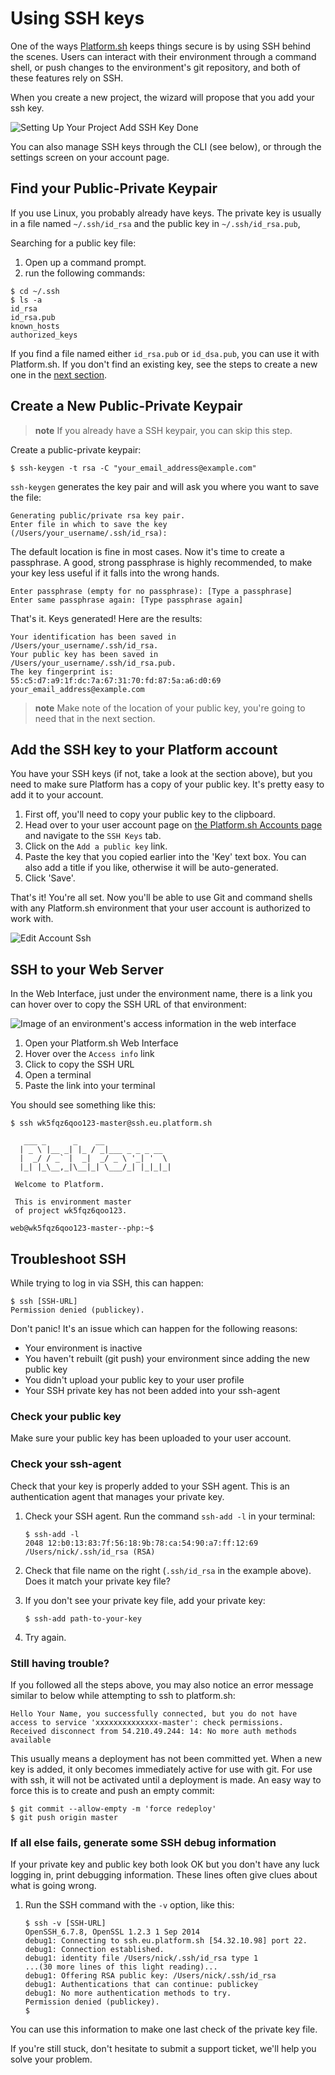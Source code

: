 # Using SSH keys

One of the ways [Platform.sh](https://platform.sh/) keeps things secure
is by using SSH behind the scenes. Users can interact with their environment
through a command shell, or push changes to the environment's git repository,
and both of these features rely on SSH.

When you create a new project, the wizard will propose that you add your ssh
key.

![Setting Up Your Project Add SSH Key Done](/images/03-setting-up-your-project-add-ssh-key-done.png)

You can also manage SSH keys through the CLI (see below), or through the
settings screen on your account page.

## Find your Public-Private Keypair

If you use Linux, you probably already have keys. The private key is usually in a
file named `~/.ssh/id_rsa` and the public key in `~/.ssh/id_rsa.pub`,

Searching for a public key file:
1. Open up a command prompt.
2. run the following commands:
```
$ cd ~/.ssh
$ ls -a
id_rsa
id_rsa.pub
known_hosts
authorized_keys
```

If you find a file named either `id_rsa.pub` or `id_dsa.pub`, you can
use it with Platform.sh. If you don't find an existing key, see the steps to
create a new one in the [next section](#create-a-new-public-private-keypair).

## Create a New Public-Private Keypair

> **note**
> If you already have a SSH keypair, you can skip this step.

Create a public-private keypair:

    $ ssh-keygen -t rsa -C "your_email_address@example.com"

`ssh-keygen` generates the key pair and will ask you where you want to
save the file:

    Generating public/private rsa key pair.
    Enter file in which to save the key (/Users/your_username/.ssh/id_rsa):

The default location is fine in most cases. Now it's time to create a
passphrase. A good, strong passphrase is highly recommended, to make your key
less useful if it falls into the wrong hands.

    Enter passphrase (empty for no passphrase): [Type a passphrase]
    Enter same passphrase again: [Type passphrase again]

That's it. Keys generated! Here are the results:

    Your identification has been saved in /Users/your_username/.ssh/id_rsa.
    Your public key has been saved in /Users/your_username/.ssh/id_rsa.pub.
    The key fingerprint is:
    55:c5:d7:a9:1f:dc:7a:67:31:70:fd:87:5a:a6:d0:69 your_email_address@example.com

> **note**
> Make note of the location of your public key, you're going to need that in the next section.

## Add the SSH key to your Platform account

You have your SSH keys (if not, take a look at the section above), but
you need to make sure Platform has a copy of your public key. It's
pretty easy to add it to your account.

1.  First off, you'll need to copy your public key to the clipboard.
2.  Head over to your user account page on
    [the Platform.sh Accounts page](https://accounts.platform.sh/user) and
    navigate to the `SSH Keys` tab.
3.  Click on the `Add a public key` link.
4.  Paste the key that you copied earlier into the 'Key' text box. You can also
    add a title if you like, otherwise it will be auto-generated.
5.  Click 'Save'.

That's it! You're all set. Now you'll be able to use Git and command shells
with any Platform.sh environment that your user account is authorized to work
with.

![Edit Account Ssh](/images/edit-account-ssh.png)

## SSH to your Web Server

In the Web Interface, just under the environment name, there is a link
you can hover over to copy the SSH URL of that environment:

![Image of an environment's access information in the web interface](/images/ssh-access-information.png "The SSH URL is formatted as follows: `<project-id>-<environment-id>@ssh.<region>.platform.sh`")

1.  Open your Platform.sh Web Interface
2.  Hover over the `Access info` link
3.  Click to copy the SSH URL
4.  Open a terminal
5.  Paste the link into your terminal

You should see something like this:

    $ ssh wk5fqz6qoo123-master@ssh.eu.platform.sh

       ___ _      _    __
      | _ \ |__ _| |_ / _|___ _ _ _ __
      |  _/ / _` |  _|  _/ _ \ '_| '  \
      |_| |_\__,_|\__|_| \___/_| |_|_|_|

     Welcome to Platform.

     This is environment master
     of project wk5fqz6qoo123.

    web@wk5fqz6qoo123-master--php:~$

## Troubleshoot SSH

While trying to log in via SSH, this can happen:

    $ ssh [SSH-URL]
    Permission denied (publickey).

Don't panic! It's an issue which can happen for the following reasons:

-   Your environment is inactive
-   You haven't rebuilt (git push) your environment since adding the new public key
-   You didn't upload your public key to your user profile
-   Your SSH private key has not been added into your ssh-agent

### Check your public key

Make sure your public key has been uploaded to your user account.

### Check your ssh-agent

Check that your key is properly added to your SSH agent. This is an
authentication agent that manages your private key.

1.  Check your SSH agent. Run the command `ssh-add -l` in your terminal:

        $ ssh-add -l
        2048 12:b0:13:83:7f:56:18:9b:78:ca:54:90:a7:ff:12:69 /Users/nick/.ssh/id_rsa (RSA)

2.  Check that file name on the right (`.ssh/id_rsa` in the example
    above). Does it match your private key file?
3.  If you don't see your private key file, add your private key:

        $ ssh-add path-to-your-key

4.  Try again.

### Still having trouble?

If you followed all the steps above, you may also notice an error message similar to below while attempting to ssh to platform.sh:

    Hello Your Name, you successfully connected, but you do not have access to service 'xxxxxxxxxxxxxx-master': check permissions.
    Received disconnect from 54.210.49.244: 14: No more auth methods available

This usually means a deployment has not been committed yet. When a new key is added, it only becomes immediately active for use with git. For use with ssh, it will not be activated until a deployment is made. An easy way to force this is to create and push an empty commit:

    $ git commit --allow-empty -m 'force redeploy'
    $ git push origin master

### If all else fails, generate some SSH debug information

If your private key and public key both look OK but you don't have any
luck logging in, print debugging information. These lines often give
clues about what is going wrong.

1.  Run the SSH command with the `-v` option, like this:

        $ ssh -v [SSH-URL]
        OpenSSH_6.7.8, OpenSSL 1.2.3 1 Sep 2014
        debug1: Connecting to ssh.eu.platform.sh [54.32.10.98] port 22.
        debug1: Connection established.
        debug1: identity file /Users/nick/.ssh/id_rsa type 1
        ...(30 more lines of this light reading)...
        debug1: Offering RSA public key: /Users/nick/.ssh/id_rsa
        debug1: Authentications that can continue: publickey
        debug1: No more authentication methods to try.
        Permission denied (publickey).
        $

You can use this information to make one last check of the private key
file.

If you're still stuck, don't hesitate to submit a support ticket, we'll help
you solve your problem.
